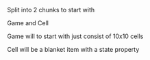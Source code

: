Split into 2 chunks to start with

Game and Cell

Game will to start with just consist of 10x10 cells

Cell will be a blanket item with a state property

